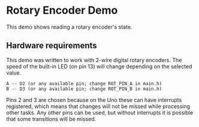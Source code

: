 # Rotary Encoder Demo

This demo shows reading a rotary encoder's state.

## Hardware requirements

This demo was written to work with 2-wire digital rotary encoders.
The speed of the built-in LED (on pin 13) will change depending on the
selected value.

```
A -- D2 (or any available pin; change ROT_PIN_A in main.h)
B -- D3 (or any available pin; change ROT_PIN_B in main.h)
```

Pins 2 and 3 are chosen because on the Uno these can have interrupts
registered, which means that changes will not be missed while
processing other tasks. Any other pins can be used, but without
interrupts it is possible that some transitions will be missed.
